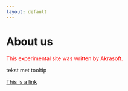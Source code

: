 ```yaml
---
layout: default
---
```


<h1>About us</h1>
<p style="color:red">This experimental site was written by Akrasoft.</p>

<p title="dit is een tooltip">tekst met tooltip</p>

<a href="https://www.w3schools.com">This is a link</a>
<!--- attributes altijd tusse quotes (aanbevolen) -->
